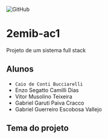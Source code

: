 ![GitHub](https://img.shields.io/github/license/CaioBucciarelli/2emib-ac1)
# 2emib-ac1
Projeto de um sistema full stack
## Alunos
- ` Caio de Conti Bucciarelli `
- Enzo Segatto Camilli Dias 
- Vitor Musolino Teixeira 
- Gabriel Garuti Paiva Cracco 
- Gabriel Guerreiro Escobosa Vallejo 
## Tema do projeto
